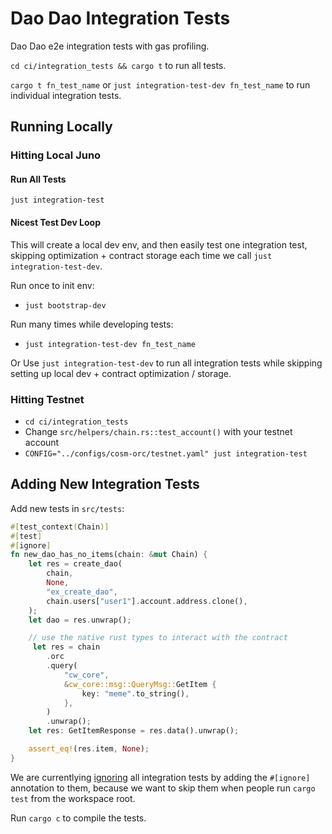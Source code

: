 # Dao Dao Integration Tests

Dao Dao e2e integration tests with gas profiling.

`cd ci/integration_tests && cargo t` to run all tests.

`cargo t fn_test_name` or `just integration-test-dev fn_test_name` to run individual integration tests.

## Running Locally

### Hitting Local Juno

#### Run All Tests
`just integration-test`

#### Nicest Test Dev Loop

This will create a local dev env, and then easily test one integration test, skipping optimization + contract storage each time we call `just integration-test-dev`.

Run once to init env:
* `just bootstrap-dev`

Run many times while developing tests:
* `just integration-test-dev fn_test_name`

Or Use `just integration-test-dev` to run all integration tests while skipping setting up local dev + contract optimization / storage.

### Hitting Testnet

* `cd ci/integration_tests`
* Change `src/helpers/chain.rs::test_account()` with your testnet account
* `CONFIG="../configs/cosm-orc/testnet.yaml" just integration-test`


## Adding New Integration Tests

Add new tests in `src/tests`:
```rust
#[test_context(Chain)]
#[test]
#[ignore]
fn new_dao_has_no_items(chain: &mut Chain) {
    let res = create_dao(
        chain,
        None,
        "ex_create_dao",
        chain.users["user1"].account.address.clone(),
    );
    let dao = res.unwrap();

    // use the native rust types to interact with the contract
     let res = chain
        .orc
        .query(
            "cw_core",
            &cw_core::msg::QueryMsg::GetItem {
                key: "meme".to_string(),
            },
        )
        .unwrap();
    let res: GetItemResponse = res.data().unwrap();

    assert_eq!(res.item, None);
}
```

We are currentlying [ignoring](https://doc.rust-lang.org/book/ch11-02-running-tests.html#ignoring-some-tests-unless-specifically-requested) all integration tests by adding the `#[ignore]` annotation to them, because we want to skip them when people run `cargo test` from the workspace root.

Run `cargo c` to compile the tests.
